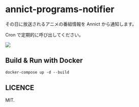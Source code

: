 # annict-programs-notifier
その日に放送されるアニメの番組情報を Annict から通知します。

Cron で定期的に呼び出してください。

![](https://i.imgur.com/gP7GjNe.png)

## Build & Run with Docker
`docker-compose up -d --build`

## LICENCE
MIT.